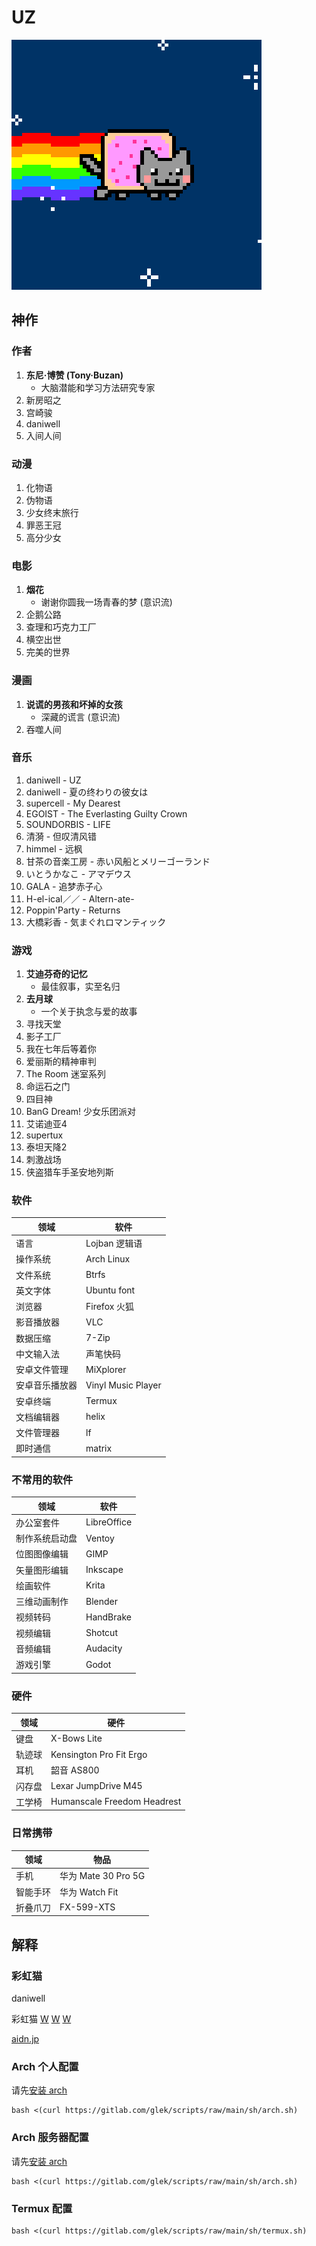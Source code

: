 # UZ

![Nyan Cat](img/PopTartCat.gif)


## 神作

### 作者

1. **东尼·博赞 (Tony·Buzan)**
    - 大脑潜能和学习方法研究专家
1. 新房昭之
1. 宫崎骏
1. daniwell
1. 入间人间

### 动漫

1. 化物语
1. 伪物语
1. 少女终末旅行
1. 罪恶王冠
1. 高分少女

### 电影

1. **烟花**
    - 谢谢你圆我一场青春的梦 (意识流)
1. 企鹅公路
1. 查理和巧克力工厂
1. 横空出世
1. 完美的世界

### 漫画

1. **说谎的男孩和坏掉的女孩**
    - 深藏的谎言 (意识流)
1. 吞噬人间

### 音乐

1. daniwell - UZ
1. daniwell - 夏の终わりの彼女は
1. supercell - My Dearest
1. EGOIST - The Everlasting Guilty Crown
1. SOUNDORBIS - LIFE
1. 清漪 - 但叹清风错
1. himmel - 远枫
1. 甘茶の音楽工房 - 赤い风船とメリーゴーランド
1. いとうかなこ - アマデウス
1. GALA - 追梦赤子心
1. H-el-ical／／ - Altern-ate-
1. Poppin'Party - Returns
1. 大橋彩香 - 気まぐれロマンティック

### 游戏

1. **艾迪芬奇的记忆**
    - 最佳叙事，实至名归
1. **去月球**
    - 一个关于执念与爱的故事
1. 寻找天堂
1. 影子工厂
1. 我在七年后等着你
1. 爱丽斯的精神审判
1. The Room 迷室系列
1. 命运石之门
1. 四目神
1. BanG Dream! 少女乐团派对
1. 艾诺迪亚4
1. supertux
1. 泰坦天降2
1. 刺激战场
1. 侠盗猎车手圣安地列斯

### 软件

| 领域 | 软件 |
| --- | --- |
| 语言 | Lojban 逻辑语 |
| 操作系统 | Arch Linux |
| 文件系统 | Btrfs |
| 英文字体 | Ubuntu font |
| 浏览器 | Firefox 火狐 |
| 影音播放器 | VLC |
| 数据压缩 | 7-Zip |
| 中文输入法 | 声笔快码 |
| 安卓文件管理 | MiXplorer |
| 安卓音乐播放器 | Vinyl Music Player |
| 安卓终端 | Termux |
| 文档编辑器 | helix |
| 文件管理器 | lf |
| 即时通信 | matrix |

### 不常用的软件

| 领域 | 软件 |
| --- | --- |
| 办公室套件 | LibreOffice |
| 制作系统启动盘 | Ventoy |
| 位图图像编辑 | GIMP |
| 矢量图形编辑 | Inkscape |
| 绘画软件 | Krita |
| 三维动画制作 | Blender |
| 视频转码 | HandBrake |
| 视频编辑 | Shotcut |
| 音频编辑 | Audacity |
| 游戏引擎 | Godot |

### 硬件

| 领域 | 硬件 |
| --- | --- |
| 键盘 | X-Bows Lite |
| 轨迹球 | Kensington Pro Fit Ergo |
| 耳机 | 韶音 AS800 |
| 闪存盘 | Lexar JumpDrive M45 |
| 工学椅 | Humanscale Freedom Headrest |

### 日常携带

| 领域 | 物品 |
| --- | --- |
| 手机 | 华为 Mate 30 Pro 5G |
| 智能手环 | 华为 Watch Fit |
| 折叠爪刀 | FX-599-XTS |


## 解释 ##

### 彩虹猫 ###

daniwell

彩虹猫
[W](http://www.nyan.cat/)
[W](https://www.webcitation.org/6AX4J3pMz?url=http://www.prguitarman.com/index.php?id=348)
[W](https://www.youtube.com/watch?v=QH2-TGUlwu4)

[aidn.jp](https://aidn.jp/)


### Arch 个人配置 ###

请先[安装 arch](arch.md)

```shell
bash <(curl https://gitlab.com/glek/scripts/raw/main/sh/arch.sh)
```


### Arch 服务器配置 ###

请先[安装 arch](archv.md)

```shell
bash <(curl https://gitlab.com/glek/scripts/raw/main/sh/arch.sh)
```


### Termux 配置 ###

```shell
bash <(curl https://gitlab.com/glek/scripts/raw/main/sh/termux.sh)
```
